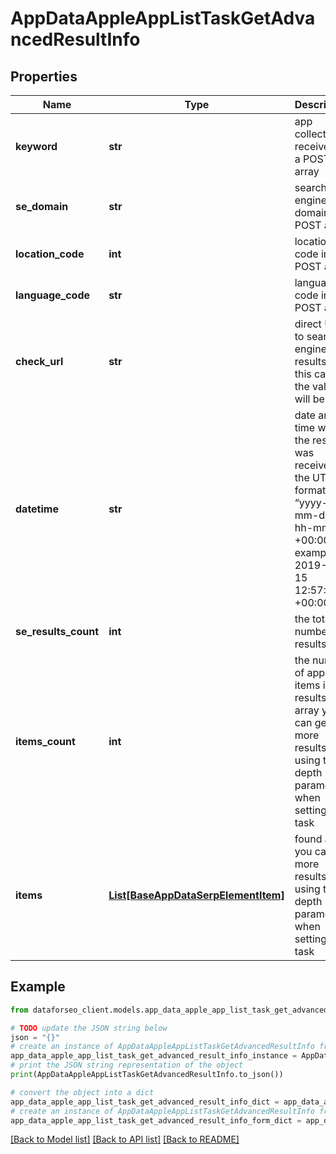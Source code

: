# AppDataAppleAppListTaskGetAdvancedResultInfo


## Properties

Name | Type | Description | Notes
------------ | ------------- | ------------- | -------------
**keyword** | **str** | app collection received in a POST array | [optional] 
**se_domain** | **str** | search engine domain in a POST array | [optional] 
**location_code** | **int** | location code in a POST array | [optional] 
**language_code** | **str** | language code in a POST array | [optional] 
**check_url** | **str** | direct URL to search engine results in this case, the value will be null | [optional] 
**datetime** | **str** | date and time when the result was received in the UTC format: “yyyy-mm-dd hh-mm-ss +00:00” example: 2019-11-15 12:57:46 +00:00 | [optional] 
**se_results_count** | **int** | the total number of results | [optional] 
**items_count** | **int** | the number of app items in the results array you can get more results by using the depth parameter when setting a task | [optional] 
**items** | [**List[BaseAppDataSerpElementItem]**](BaseAppDataSerpElementItem.md) | found apps you can get more results by using the depth parameter when setting a task | [optional] 

## Example

```python
from dataforseo_client.models.app_data_apple_app_list_task_get_advanced_result_info import AppDataAppleAppListTaskGetAdvancedResultInfo

# TODO update the JSON string below
json = "{}"
# create an instance of AppDataAppleAppListTaskGetAdvancedResultInfo from a JSON string
app_data_apple_app_list_task_get_advanced_result_info_instance = AppDataAppleAppListTaskGetAdvancedResultInfo.from_json(json)
# print the JSON string representation of the object
print(AppDataAppleAppListTaskGetAdvancedResultInfo.to_json())

# convert the object into a dict
app_data_apple_app_list_task_get_advanced_result_info_dict = app_data_apple_app_list_task_get_advanced_result_info_instance.to_dict()
# create an instance of AppDataAppleAppListTaskGetAdvancedResultInfo from a dict
app_data_apple_app_list_task_get_advanced_result_info_form_dict = app_data_apple_app_list_task_get_advanced_result_info.from_dict(app_data_apple_app_list_task_get_advanced_result_info_dict)
```
[[Back to Model list]](../README.md#documentation-for-models) [[Back to API list]](../README.md#documentation-for-api-endpoints) [[Back to README]](../README.md)


